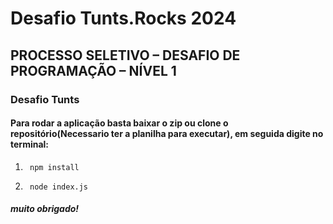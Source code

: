 # Desafio Tunts.Rocks 2024

## PROCESSO SELETIVO – DESAFIO DE PROGRAMAÇÃO – NÍVEL 1 

### Desafio Tunts

#### Para rodar a aplicação basta baixar o zip ou clone o repositório(Necessario ter a planilha para executar), em seguida digite no terminal:

1.      npm install

2.      node index.js



##### muito obrigado!
